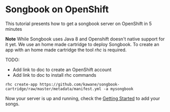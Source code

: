 Songbook on OpenShift
=====================

This tutorial presents how to get a songbook server on OpenShift in 5 minutes

**Note** While Songbook uses Java 8 and Openshift doesn't native support for it yet. We use an home made cartridge to
  deploy Songbook. To create an app with an home made cartridge the tool *rhc* is required.

TODO:
* Add link to doc to create an OpenShift account
* Add link to doc to install rhc commands



```shell
rhc create-app https://github.com/kawane/songbook-cartridge/raw/master/metadata/manifest.yml -a mysongbook
```

Now your server is up and running, check the [Getting Started](Getting_Started.md) to add your songs.
